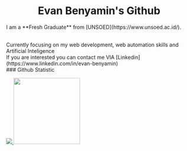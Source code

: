 
<!--
**EvanBenyamin/EvanBenyamin** is a ✨ _special_ ✨ repository because its `README.md` (this file) appears on your GitHub profile.

Here are some ideas to get you started:

- 🔭 I’m currently working on ...
- 🌱 I’m currently learning ...
- 👯 I’m looking to collaborate on ...
- 🤔 I’m looking for help with ...
- 💬 Ask me about ...
- 📫 How to reach me: ...
- 😄 Pronouns: ...
- ⚡ Fun fact: ...
-->
<div align="center">
<h1>Evan Benyamin's Github</h1>
</div>
<div>
<p> I am a **Fresh Graduate** from [UNSOED](https://www.unsoed.ac.id/).</p><br>
Currently focusing on my web development, web automation skills and Artificial Inteligence<br>
If you are interested you can contact me VIA [Linkedin](https://www.linkedin.com/in/evan-benyamin)
</div>
### Github Statistic
<p align="left">
<a href="https://github.com/EvanBenyamin">
   <img src="https://github-readme-stats.vercel.app/api/top-langs/?username=EvanBenyamin&layout=donut-vertical&theme=merko"/>
  <img height="180em" src="https://github-readme-stats-eight-theta.vercel.app/api?username=EvanBenyamin&show_icons=true&theme=onedark&include_all_commits=true&count_private=true"/>
</a>
</p>

